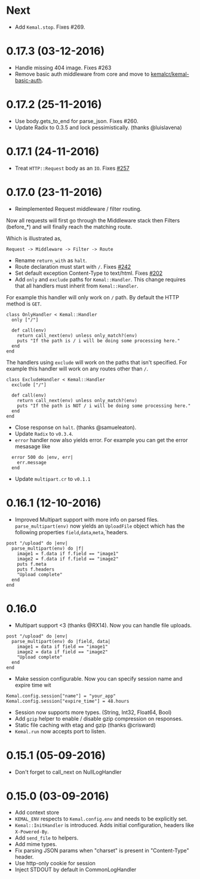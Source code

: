 # Next

- Add `Kemal.stop`. Fixes #269.

# 0.17.3 (03-12-2016)

- Handle missing 404 image. Fixes #263
- Remove basic auth middleware from core and move to [kemalcr/kemal-basic-auth](https://github.com/kemalcr/kemal-basic-auth).

# 0.17.2 (25-11-2016)

- Use body.gets_to_end for parse_json. Fixes #260.
- Update Radix to 0.3.5 and lock pessimistically. (thanks @luislavena)

# 0.17.1 (24-11-2016)

- Treat `HTTP::Request` body as an `IO`. Fixes [#257](https://github.com/sdogruyol/kemal/issues/257)

# 0.17.0 (23-11-2016)

- Reimplemented Request middleware / filter routing. 

Now all requests will first go through the Middleware stack then Filters (before_*) and will finally reach the matching route.

Which is illustrated as,

```
Request -> Middleware -> Filter -> Route
```

- Rename `return_with` as `halt`.
- Route declaration must start with `/`.  Fixes [#242](https://github.com/sdogruyol/kemal/issues/242)
- Set default exception Content-Type to text/html. Fixes [#202](https://github.com/sdogruyol/kemal/issues/242)
- Add `only` and `exclude` paths for `Kemal::Handler`. This change requires that all handlers must inherit from `Kemal::Handler`. 

For example this handler will only work on `/` path. By default the HTTP method is `GET`.


```crystal
class OnlyHandler < Kemal::Handler
  only ["/"]
  
  def call(env)
    return call_next(env) unless only_match?(env)
    puts "If the path is / i will be doing some processing here."
  end
end
```

The handlers using `exclude` will work on the paths that isn't specified. For example this handler will work on any routes other than `/`.

```crystal
class ExcludeHandler < Kemal::Handler
  exclude ["/"]
  
  def call(env)
    return call_next(env) unless only_match?(env)
    puts "If the path is NOT / i will be doing some processing here."
  end
end
```

- Close response on `halt`. (thanks @samueleaton).
- Update `Radix` to `v0.3.4`.
- `error` handler now also yields error. For example you can get the error mesasage like

```crystal
  error 500 do |env, err|
    err.message
  end
```

- Update `multipart.cr` to `v0.1.1`

# 0.16.1 (12-10-2016)

- Improved Multipart support with more info on parsed files. `parse_multipart(env)` now yields
an `UploadFile` object which has the following properties `field`,`data`,`meta`,`headers.	

```crystal
post "/upload" do |env|
  parse_multipart(env) do |f|
    image1 = f.data if f.field == "image1"
    image2 = f.data if f.field == "image2"
    puts f.meta
    puts f.headers
    "Upload complete"
  end
end
```

# 0.16.0

- Multipart support <3 (thanks @RX14). Now you can handle file uploads.
  
```crystal
post "/upload" do |env|
  parse_multipart(env) do |field, data|
    image1 = data if field == "image1"
    image2 = data if field == "image2"
    "Upload complete"
  end
end
```

- Make session configurable. Now you can specify session name and expire time wit

```crystal
Kemal.config.session["name"] = "your_app"
Kemal.config.session["expire_time"] = 48.hours
```

- Session now supports more types. (String, Int32, Float64, Bool)
- Add `gzip` helper to enable / disable gzip compression on responses.
- Static file caching with etag and gzip (thanks @crisward)
- `Kemal.run` now accepts port to listen.

# 0.15.1 (05-09-2016)

- Don't forget to call_next on NullLogHandler

# 0.15.0 (03-09-2016)

- Add context store
- `KEMAL_ENV` respects to `Kemal.config.env` and needs to be explicitly set.
- `Kemal::InitHandler` is introduced. Adds initial configuration, headers like `X-Powered-By`.
- Add `send_file` to helpers.
- Add mime types.
- Fix parsing JSON params when "charset" is present in "Content-Type" header.
- Use http-only cookie for session 
- Inject STDOUT by default in CommonLogHandler
